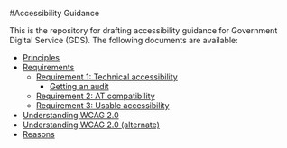 #Accessibility Guidance

This is the repository for drafting accessibility guidance for Government Digital Service (GDS). The following documents are available:

* [Principles](principles.md)
* [Requirements](requirements.md)
  * [Requirement 1: Technical accessibility](requirement1.md)
    * [Getting an audit](audits.md)
  * [Requirement 2: AT compatibility](requirement2.md)
  * [Requirement 3: Usable accessibility](requirement3.md)
* [Understanding WCAG 2.0](wcag.md)
* [Understanding WCAG 2.0 (alternate)](wcag-alt.md)
* [Reasons](reasons.md)
